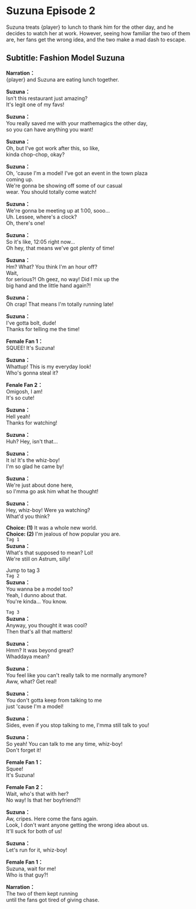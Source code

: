 # Suzuna Episode 2
Suzuna treats {player} to lunch to thank him for the other day, and he decides to watch her at work. However, seeing how familiar the two of them are, her fans get the wrong idea, and the two make a mad dash to escape.
  
## Subtitle: Fashion Model Suzuna
  
**Narration：**  
{player} and Suzuna are eating lunch together.  
  
**Suzuna：**  
Isn't this restaurant just amazing?  
It's legit one of my favs!  
  
**Suzuna：**  
You really saved me with your mathemagics the other day,  
so you can have anything you want!  
  
**Suzuna：**  
Oh, but I've got work after this, so like,  
kinda chop-chop, okay?  
  
**Suzuna：**  
Oh, 'cause I'm a model! I've got an event in the town plaza  
coming up.  
We're gonna be showing off some of our casual  
wear. You should totally come watch!  
  
**Suzuna：**  
We're gonna be meeting up at 1:00, sooo...  
Uh. Lessee, where's a clock?  
 Oh, there's one!  
  
**Suzuna：**  
So it's like, 12:05 right now...  
Oh hey, that means we've got plenty of time!  
  
**Suzuna：**  
Hm? What? You think I'm an hour off?  
Wait,  
for serious?! Oh geez, no way! Did I mix up the  
big hand and the little hand again?!  
  
**Suzuna：**  
Oh crap! That means I'm totally running late!  
  
**Suzuna：**  
I've gotta bolt, dude!  
Thanks for telling me the time!  
  
**Female Fan 1：**  
SQUEE! It's Suzuna!  
  
**Suzuna：**  
Whattup! This is my everyday look!  
Who's gonna steal it?  
  
**Fenale Fan 2：**  
Omigosh, I am!  
It's so cute!  
  
**Suzuna：**  
Hell yeah!  
Thanks for watching!  
  
**Suzuna：**  
Huh? Hey, isn't that...  
  
**Suzuna：**  
It is! It's the whiz-boy!  
I'm so glad he came by!  
  
**Suzuna：**  
We're just about done here,  
so I'mma go ask him what he thought!  
  
**Suzuna：**  
Hey, whiz-boy! Were ya watching?  
What'd you think?  
  
**Choice: (1)**  It was a whole new world.  
**Choice: (2)**  I'm jealous of how popular you are.  
`Tag 1`  
**Suzuna：**  
What's that supposed to mean? Lol!  
We're still on Astrum, silly!  
  
Jump to tag 3  
`Tag 2`  
**Suzuna：**  
You wanna be a model too?  
Yeah, I dunno about that.  
You're kinda... You know.  
  
`Tag 3`  
**Suzuna：**  
Anyway, you thought it was cool?  
Then that's all that matters!  
  
**Suzuna：**  
Hmm? It was beyond great?  
Whaddaya mean?  
  
**Suzuna：**  
You feel like you can't really talk to me normally anymore?  
Aww, what? Get real!  
  
**Suzuna：**  
You don't gotta keep from talking to me  
just 'cause I'm a model!  
  
**Suzuna：**  
Sides, even if you stop talking to me, I'mma still talk to you!  
  
**Suzuna：**  
So yeah! You can talk to me any time, whiz-boy!  
Don't forget it!  
  
**Female Fan 1：**  
Squee!  
It's Suzuna!  
  
**Female Fan 2：**  
Wait, who's that with her?  
No way! Is that her boyfriend?!  
  
**Suzuna：**  
Aw, cripes. Here come the fans again.  
Look, I don't want anyone getting the wrong idea about us.  
It'll suck for both of us!  
  
**Suzuna：**  
Let's run for it, whiz-boy!  
  
**Female Fan 1：**  
Suzuna, wait for me!  
Who is that guy?!  
  
**Narration：**  
The two of them kept running  
until the fans got tired of giving chase.  
